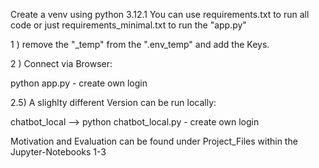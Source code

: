Create a venv using python 3.12.1
You can use requirements.txt to run all code or just requirements_minimal.txt to run the "app.py" 


1 ) remove the "_temp" from the ".env_temp" and add the Keys.
  

2 ) Connect via Browser:

python app.py
    - create own login



2.5) A slighlty different Version can be run locally: 

chatbot_local --> python chatbot_local.py 
    - create own login



Motivation and Evaluation can be found under Project_Files within the Jupyter-Notebooks 1-3

